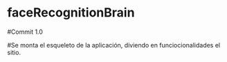 # faceRecognitionBrain

#Commit 1.0

#Se monta el esqueleto de la aplicación, diviendo en funciocionalidades el sitio.

